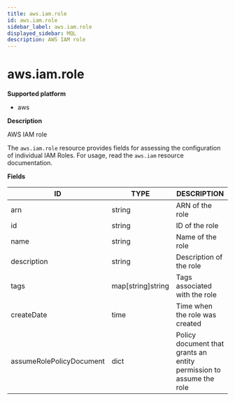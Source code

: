 ```yaml
---
title: aws.iam.role
id: aws.iam.role
sidebar_label: aws.iam.role
displayed_sidebar: MQL
description: AWS IAM role
---
```


# aws.iam.role

**Supported platform**

- aws

**Description**

AWS IAM role

The `aws.iam.role` resource provides fields for assessing the configuration of individual IAM Roles. For usage, read the `aws.iam` resource documentation.

**Fields**

| ID                       | TYPE              | DESCRIPTION                                                         |
| ------------------------ | ----------------- | ------------------------------------------------------------------- |
| arn                      | string            | ARN of the role                                                     |
| id                       | string            | ID of the role                                                      |
| name                     | string            | Name of the role                                                    |
| description              | string            | Description of the role                                             |
| tags                     | map[string]string | Tags associated with the role                                       |
| createDate               | time              | Time when the role was created                                      |
| assumeRolePolicyDocument | dict              | Policy document that grants an entity permission to assume the role |
